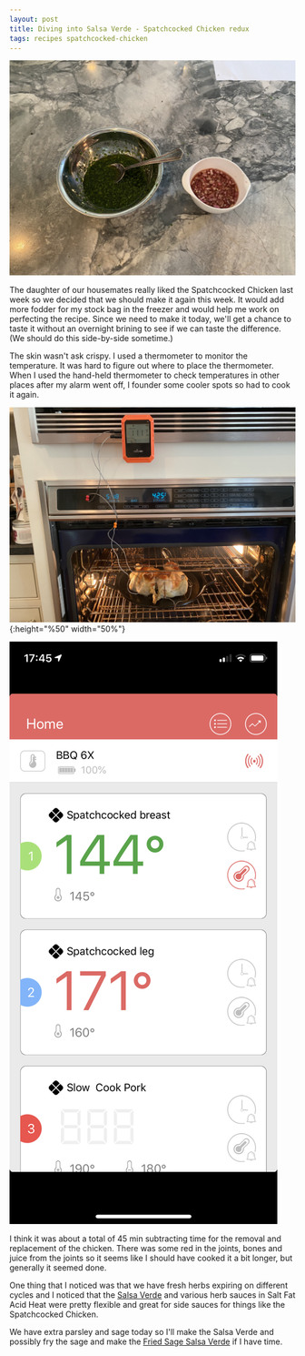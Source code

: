 ```yaml
---
layout: post
title: Diving into Salsa Verde - Spatchcocked Chicken redux
tags: recipes spatchcocked-chicken
---
```

![Salsa Verde](/images/salsa-verde.jpeg)

The daughter of our housemates really liked the Spatchcocked Chicken last week so we decided that we should make it again this week. It would add more fodder for my stock bag in the freezer and would help me work on perfecting the recipe. Since we need to make it today, we'll get a chance to taste it without an overnight brining to see if we can taste the difference. (We should do this side-by-side sometime.)

The skin wasn't ask crispy. I used a thermometer to monitor the temperature. It was hard to figure out where to place the thermometer. When I used the hand-held thermometer to check temperatures in other places after my alarm went off, I founder some cooler spots so had to cook it again.

![Spatchcocked Thermometer](/images/spatchcocked-thermometer.jpeg){:height="%50" width="50%"}

![Spatchcocked Temperature](/images/spatchcocked-temp.png)

I think it was about a total of 45 min subtracting time for the removal and replacement of the chicken. There was some red in the joints, bones and juice from the joints so it seems like I should have cooked it a bit longer, but generally it seemed done.

One thing that I noticed was that we have fresh herbs expiring on different cycles and I noticed that the [Salsa Verde](/recipes/Basic-Salsa-Verde.html) and various herb sauces in Salt Fat Acid Heat were pretty flexible and great for side sauces for things like the Spatchcocked Chicken.

We have extra parsley and sage today so I'll make the Salsa Verde and possibly fry the sage and make the [Fried Sage Salsa Verde](/recipes/Fried-Sage-Salsa-Verde.html) if I have time.